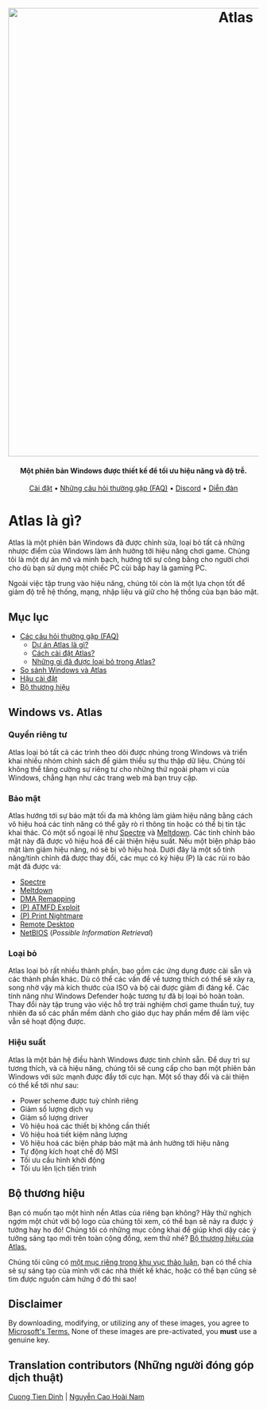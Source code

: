 <h1 align="center">
  <br>
  <a href="http://atlasos.net"><img src="https://i.imgur.com/xV08gIt.png" alt="Atlas" width="900"></a>
</h1>
<h4 align="center">Một phiên bản Windows được thiết kế để tối ưu hiệu năng và độ trễ.</h4>

<p align="center">
  <a href="https://github.com/Atlas-OS/Atlas/wiki/2.-Installing">Cài đặt</a>
  •
  <a href="https://github.com/Atlas-OS/Atlas/wiki/1.-FAQ#contents">Những câu hỏi thường gặp (FAQ)</a>
  •
  <a href="https://discord.com/servers/atlas-795710270000332800" target="_blank">Discord</a>
  •
  <a href="https://forum.atlasos.net">Diễn đàn</a>
</p>


# Atlas là gì?

Atlas là một phiên bản Windows đã được chỉnh sửa, loại bỏ tất cả những nhược điểm của Windows làm ảnh hưởng tới hiệu năng chơi game. Chúng tôi là một dự án mở và minh bạch, hướng tới sự công bằng cho người chơi cho dù bạn sử dụng một chiếc PC cùi bắp hay là gaming PC.

Ngoài việc tập trung vào hiệu năng, chúng tôi còn là một lựa chọn tốt để giảm độ trễ hệ thống, mạng, nhập liệu và giữ cho hệ thống của bạn bảo mật.

## Mục lục

- [Các câu hỏi thường gặp (FAQ)](https://github.com/Atlas-OS/Atlas/wiki/1.-FAQ)
  - [Dự án Atlas là gì?](https://github.com/Atlas-OS/Atlas/wiki/1.-FAQ#11-what-is-the-atlas-project)
  - [Cách cài đặt Atlas?](https://github.com/Atlas-OS/Atlas/wiki/1.-FAQ#12-how-do-i-install-atlas-os)
  - [Những gì đã được loại bỏ trong Atlas?](https://github.com/Atlas-OS/Atlas/wiki/1.-FAQ#13-whats-removed-in-atlas-os)
- <a href="#windows-vs-atlas">So sánh Windows và Atlas</a>
- [Hậu cài đặt](https://github.com/Atlas-OS/Atlas/wiki/3.-Post-Install)
- [Bộ thương hiệu](https://github.com/Atlas-OS/Atlas/blob/main/img/brand-kit.zip?raw=true)

## Windows vs. Atlas

### **Quyền riêng tư**

Atlas loại bỏ tất cả các trình theo dõi được nhúng trong Windows và triển khai nhiều nhóm chính sách để giảm thiểu sự thu thập dữ liệu. Chúng tôi không thể tăng cường sự riêng tư cho những thứ ngoài phạm vi của Windows, chẳng hạn như các trang web mà bạn truy cập.

### **Bảo mật**

Atlas hướng tới sự bảo mật tối đa mà không làm giảm hiệu năng bằng cách vô hiệu hoá các tính năng có thể gây rò rỉ thông tin hoặc có thể bị tin tặc khai thác. Có một số ngoại lệ như [Spectre](https://spectreattack.com/spectre.pdf) và [Meltdown](https://meltdownattack.com/meltdown.pdf). Các tinh chỉnh bảo mật này đã được vô hiệu hoá để cải thiện hiệu suất.
Nếu một biện pháp bảo mật làm giảm hiệu năng, nó sẽ bị vô hiệu hoá.
Dưới đây là một số tính năng/tinh chỉnh đã được thay đổi, các mục có ký hiệu (P) là các rủi ro bảo mật đã được vá:

- [Spectre](https://spectreattack.com/spectre.pdf)
- [Meltdown](https://meltdownattack.com/meltdown.pdf)
- [DMA Remapping](https://docs.microsoft.com/en-us/windows/security/information-protection/kernel-dma-protection-for-thunderbolt)
- [(P) ATMFD Exploit](https://msrc.microsoft.com/update-guide/en-US/vulnerability/CVE-2020-1020)
- [(P) Print Nightmare](https://us-cert.cisa.gov/ncas/current-activity/2021/06/30/printnightmare-critical-windows-print-spooler-vulnerability)
- [Remote Desktop](https://cve.mitre.org/cgi-bin/cvekey.cgi?keyword=Windows+Remote+Desktop)
- [NetBIOS](https://en.wikipedia.org/wiki/NetBIOS) (_Possible Information Retrieval_)

### **Loại bỏ**

Atlas loại bỏ rất nhiều thành phần, bao gồm các ứng dụng được cài sẵn và các thành phần khác. Dù có thể các vấn đề về tương thích có thể sẽ xảy ra, song nhờ vậy mà kích thước của ISO và bộ cài được giảm đi đáng kể. Các tính năng như Windows Defender hoặc tương tự đã bị loại bỏ hoàn toàn. Thay đổi này tập trung vào việc hỗ trợ trải nghiệm chơi game thuần tuý, tuy nhiên đa số các phần mềm dành cho giáo dục hay phần mềm để làm việc vẫn sẽ hoạt động được.

### **Hiệu suất**

Atlas là một bản hệ điều hành Windows được tinh chỉnh sẵn. Để duy trì sự tương thích, và cả hiệu năng, chúng tôi sẽ cung cấp cho bạn một phiên bản Windows với sức mạnh được đẩy tới cực hạn. Một số thay đổi và cải thiện có thể kể tới như sau:

- Power scheme được tuỳ chỉnh riêng
- Giảm số lượng dịch vụ
- Giảm số lượng driver
- Vô hiệu hoá các thiết bị không cần thiết
- Vô hiệu hoá tiết kiệm năng lượng
- Vô hiệu hoá các biện pháp bảo mật mà ảnh hưởng tới hiệu năng
- Tự động kích hoạt chế độ MSI
- Tối ưu cấu hình khởi động
- Tối ưu lên lịch tiến trình

## Bộ thương hiệu

Bạn có muốn tạo một hình nền Atlas của riêng bạn không? Hãy thử nghịch ngợm một chút với bộ logo của chúng tôi xem, có thể bạn sẽ nảy ra được ý tưởng hay ho đó! Chúng tôi có những mục công khai để giúp khơi dậy các ý tưởng sáng tạo mới trên toàn cộng đồng, xem thử nhé? [Bộ thương hiệu của Atlas.](https://github.com/Atlas-OS/Atlas/blob/main/img/brand-kit.zip?raw=true)

Chúng tôi cũng có [một mục riêng trong khu vục thảo luận](https://github.com/Atlas-OS/Atlas/discussions/categories/community-artwork), bạn có thể chia sẻ sự sáng tạo của mình với các nhà thiết kế khác, hoặc có thể bạn cũng sẽ tìm được nguồn cảm hứng ở đó thì sao!

## Disclaimer

By downloading, modifying, or utilizing any of these images, you agree to [Microsoft's Terms.](https://www.microsoft.com/en-us/Useterms/Retail/Windows/10/UseTerms_Retail_Windows_10_English.htm) None of these images are pre-activated, you **must** use a genuine key.

## Translation contributors (Những người đóng góp dịch thuật)

[Cuong Tien Dinh](https://github.com/dtcu0ng) | [Nguyễn Cao Hoài Nam](https://github.com/sant1ago-da-hanoi)